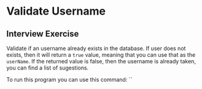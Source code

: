# Validate Username

## Interview Exercise

Validate if an username already exists in the database. If user does not exists, then it will return a `true` value, meaning that you can
use that as the `userName`. If the returned value is false, then the username is already taken, you can find a list of sugestions.

To run this program you can use this command:
``
